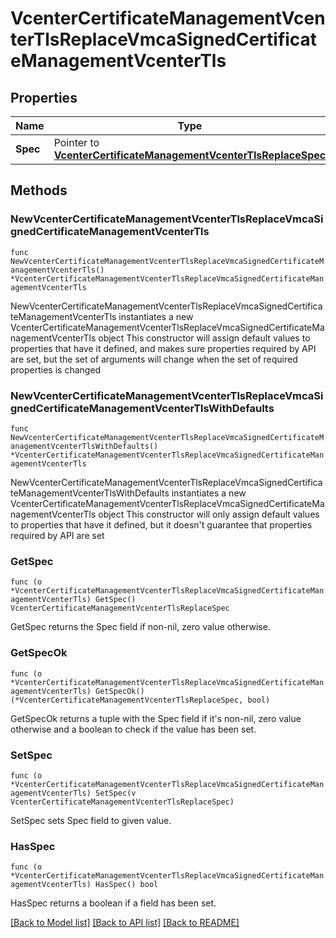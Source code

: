 # VcenterCertificateManagementVcenterTlsReplaceVmcaSignedCertificateManagementVcenterTls

## Properties

Name | Type | Description | Notes
------------ | ------------- | ------------- | -------------
**Spec** | Pointer to [**VcenterCertificateManagementVcenterTlsReplaceSpec**](VcenterCertificateManagementVcenterTlsReplaceSpec.md) |  | [optional] 

## Methods

### NewVcenterCertificateManagementVcenterTlsReplaceVmcaSignedCertificateManagementVcenterTls

`func NewVcenterCertificateManagementVcenterTlsReplaceVmcaSignedCertificateManagementVcenterTls() *VcenterCertificateManagementVcenterTlsReplaceVmcaSignedCertificateManagementVcenterTls`

NewVcenterCertificateManagementVcenterTlsReplaceVmcaSignedCertificateManagementVcenterTls instantiates a new VcenterCertificateManagementVcenterTlsReplaceVmcaSignedCertificateManagementVcenterTls object
This constructor will assign default values to properties that have it defined,
and makes sure properties required by API are set, but the set of arguments
will change when the set of required properties is changed

### NewVcenterCertificateManagementVcenterTlsReplaceVmcaSignedCertificateManagementVcenterTlsWithDefaults

`func NewVcenterCertificateManagementVcenterTlsReplaceVmcaSignedCertificateManagementVcenterTlsWithDefaults() *VcenterCertificateManagementVcenterTlsReplaceVmcaSignedCertificateManagementVcenterTls`

NewVcenterCertificateManagementVcenterTlsReplaceVmcaSignedCertificateManagementVcenterTlsWithDefaults instantiates a new VcenterCertificateManagementVcenterTlsReplaceVmcaSignedCertificateManagementVcenterTls object
This constructor will only assign default values to properties that have it defined,
but it doesn't guarantee that properties required by API are set

### GetSpec

`func (o *VcenterCertificateManagementVcenterTlsReplaceVmcaSignedCertificateManagementVcenterTls) GetSpec() VcenterCertificateManagementVcenterTlsReplaceSpec`

GetSpec returns the Spec field if non-nil, zero value otherwise.

### GetSpecOk

`func (o *VcenterCertificateManagementVcenterTlsReplaceVmcaSignedCertificateManagementVcenterTls) GetSpecOk() (*VcenterCertificateManagementVcenterTlsReplaceSpec, bool)`

GetSpecOk returns a tuple with the Spec field if it's non-nil, zero value otherwise
and a boolean to check if the value has been set.

### SetSpec

`func (o *VcenterCertificateManagementVcenterTlsReplaceVmcaSignedCertificateManagementVcenterTls) SetSpec(v VcenterCertificateManagementVcenterTlsReplaceSpec)`

SetSpec sets Spec field to given value.

### HasSpec

`func (o *VcenterCertificateManagementVcenterTlsReplaceVmcaSignedCertificateManagementVcenterTls) HasSpec() bool`

HasSpec returns a boolean if a field has been set.


[[Back to Model list]](../README.md#documentation-for-models) [[Back to API list]](../README.md#documentation-for-api-endpoints) [[Back to README]](../README.md)


